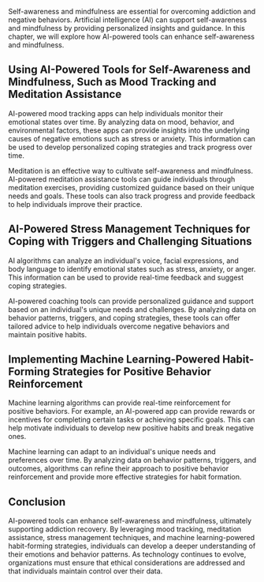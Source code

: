 
Self-awareness and mindfulness are essential for overcoming addiction and negative behaviors. Artificial intelligence (AI) can support self-awareness and mindfulness by providing personalized insights and guidance. In this chapter, we will explore how AI-powered tools can enhance self-awareness and mindfulness.

Using AI-Powered Tools for Self-Awareness and Mindfulness, Such as Mood Tracking and Meditation Assistance
----------------------------------------------------------------------------------------------------------

AI-powered mood tracking apps can help individuals monitor their emotional states over time. By analyzing data on mood, behavior, and environmental factors, these apps can provide insights into the underlying causes of negative emotions such as stress or anxiety. This information can be used to develop personalized coping strategies and track progress over time.

Meditation is an effective way to cultivate self-awareness and mindfulness. AI-powered meditation assistance tools can guide individuals through meditation exercises, providing customized guidance based on their unique needs and goals. These tools can also track progress and provide feedback to help individuals improve their practice.

AI-Powered Stress Management Techniques for Coping with Triggers and Challenging Situations
-------------------------------------------------------------------------------------------

AI algorithms can analyze an individual's voice, facial expressions, and body language to identify emotional states such as stress, anxiety, or anger. This information can be used to provide real-time feedback and suggest coping strategies.

AI-powered coaching tools can provide personalized guidance and support based on an individual's unique needs and challenges. By analyzing data on behavior patterns, triggers, and coping strategies, these tools can offer tailored advice to help individuals overcome negative behaviors and maintain positive habits.

Implementing Machine Learning-Powered Habit-Forming Strategies for Positive Behavior Reinforcement
--------------------------------------------------------------------------------------------------

Machine learning algorithms can provide real-time reinforcement for positive behaviors. For example, an AI-powered app can provide rewards or incentives for completing certain tasks or achieving specific goals. This can help motivate individuals to develop new positive habits and break negative ones.

Machine learning can adapt to an individual's unique needs and preferences over time. By analyzing data on behavior patterns, triggers, and outcomes, algorithms can refine their approach to positive behavior reinforcement and provide more effective strategies for habit formation.

Conclusion
----------

AI-powered tools can enhance self-awareness and mindfulness, ultimately supporting addiction recovery. By leveraging mood tracking, meditation assistance, stress management techniques, and machine learning-powered habit-forming strategies, individuals can develop a deeper understanding of their emotions and behavior patterns. As technology continues to evolve, organizations must ensure that ethical considerations are addressed and that individuals maintain control over their data.
